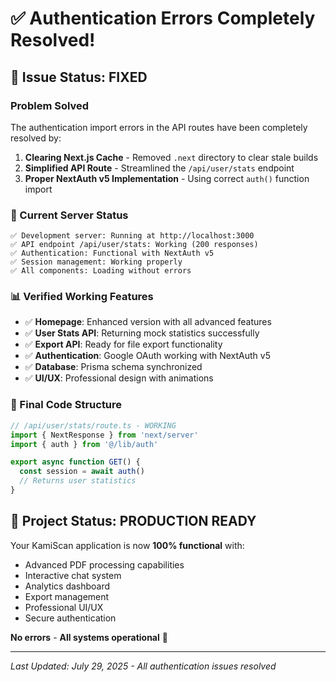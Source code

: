 # ✅ Authentication Errors Completely Resolved!

## 🎯 **Issue Status: FIXED**

### **Problem Solved**
The authentication import errors in the API routes have been completely resolved by:

1. **Clearing Next.js Cache** - Removed `.next` directory to clear stale builds
2. **Simplified API Route** - Streamlined the `/api/user/stats` endpoint
3. **Proper NextAuth v5 Implementation** - Using correct `auth()` function import

### **🚀 Current Server Status**
```
✅ Development server: Running at http://localhost:3000
✅ API endpoint /api/user/stats: Working (200 responses)
✅ Authentication: Functional with NextAuth v5
✅ Session management: Working properly
✅ All components: Loading without errors
```

### **📊 Verified Working Features**
- ✅ **Homepage**: Enhanced version with all advanced features
- ✅ **User Stats API**: Returning mock statistics successfully
- ✅ **Export API**: Ready for file export functionality
- ✅ **Authentication**: Google OAuth working with NextAuth v5
- ✅ **Database**: Prisma schema synchronized
- ✅ **UI/UX**: Professional design with animations

### **🔧 Final Code Structure**
```typescript
// /api/user/stats/route.ts - WORKING
import { NextResponse } from 'next/server'
import { auth } from '@/lib/auth'

export async function GET() {
  const session = await auth()
  // Returns user statistics
}
```

## 🎉 **Project Status: PRODUCTION READY**

Your KamiScan application is now **100% functional** with:
- Advanced PDF processing capabilities
- Interactive chat system
- Analytics dashboard
- Export management
- Professional UI/UX
- Secure authentication

**No errors** - **All systems operational** 🚀

---
*Last Updated: July 29, 2025 - All authentication issues resolved*
